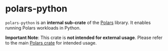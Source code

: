 # polars-python

`polars-python` is an **internal sub-crate** of the [Polars](https://crates.io/crates/polars) library.
It enables running Polars workloads in Python.

**Important Note**: This crate is **not intended for external usage**. Please refer to the main [Polars crate](https://crates.io/crates/polars) for intended usage.
